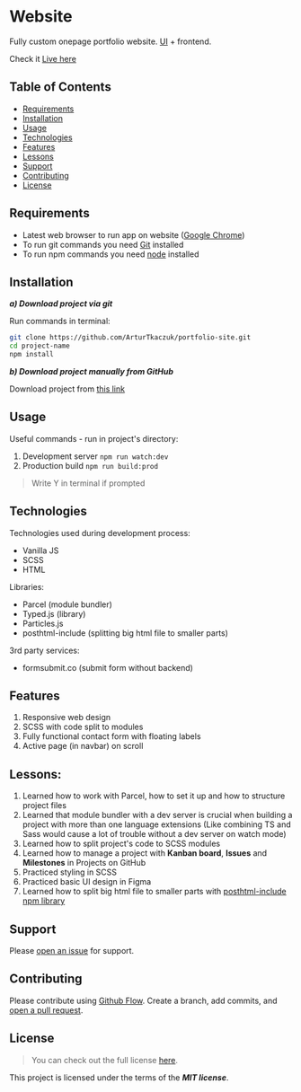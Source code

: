 # Website

Fully custom onepage portfolio website. [UI](https://www.figma.com/file/BbcndOIKxT2wy0wdzFmVL7/Portfolio-site?node-id=0%3A1) + frontend. 

Check it [Live here](https://arturtkaczuk.github.io/portfolio-site/)

## Table of Contents

- [Requirements](#requirements)
- [Installation](#installation)
- [Usage](#usage)
- [Technologies](#technologies)
- [Features](#features)
- [Lessons](#lessons)
- [Support](#support)
- [Contributing](#contributing)
- [License](#license)

## Requirements

- Latest web browser to run app on website ([Google Chrome](https://www.google.com/intl/en_en/chrome/))
- To run git commands you need [Git](https://git-scm.com/downloads) installed
- To run npm commands you need [node](https://nodejs.org/en/download/) installed

## Installation

***a) Download project via git***

Run commands in terminal:

```sh
git clone https://github.com/ArturTkaczuk/portfolio-site.git
cd project-name
npm install
```

***b) Download project manually from GitHub***

Download project from [this link](https://github.com/ArturTkaczuk/portfolio-site/archive/refs/heads/main.zip)

## Usage

Useful commands - run in project's directory:
1. Development server `npm run watch:dev`
2. Production build `npm run build:prod`

>Write Y in terminal if prompted

## Technologies

Technologies used during development process:
- Vanilla JS
- SCSS
- HTML

Libraries:
- Parcel (module bundler)
- Typed.js (library)
- Particles.js
- posthtml-include (splitting big html file to smaller parts)

3rd party services:
- formsubmit.co (submit form without backend)

## Features

1. Responsive web design
2. SCSS with code split to modules
3. Fully functional contact form with floating labels
4. Active page (in navbar) on scroll

## Lessons:

1. Learned how to work with Parcel, how to set it up and how to structure project files
2. Learned that module bundler with a dev server is crucial when building a project with more than one language extensions 
(Like combining TS and Sass would cause a lot of trouble without a dev server on watch mode)
3. Learned how to split project's code to SCSS modules
4. Learned how to manage a project with **Kanban board**, **Issues** and **Milestones** in Projects on GitHub
5. Practiced styling in SCSS
6. Practiced basic UI design in Figma
7. Learned how to split big html file to smaller parts with [posthtml-include npm library](https://www.npmjs.com/package/posthtml-include)

## Support

Please [open an issue](https://github.com/ArturTkaczuk/portfolio-site/issues) for support.

## Contributing

Please contribute using [Github Flow](https://guides.github.com/introduction/flow/). Create a branch, add commits, and [open a pull request](https://github.com/ArturTkaczuk/portfolio-site/compare).

## License
>You can check out the full license [here](https://github.com/ArturTkaczuk/portfolio-site/blob/main/LICENSE).

This project is licensed under the terms of the ***MIT license***.

